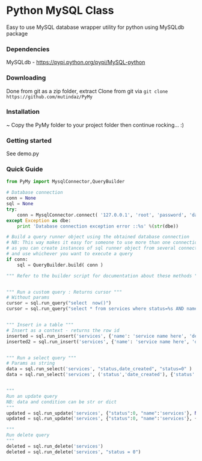 # Python MySQL Class
Easy to use MySQL database wrapper utility for python using MySQLdb package

### Dependencies 
MySQLdb - https://pypi.python.org/pypi/MySQL-python

### Downloading 
Done from git as a zip folder, extract
Clone from git via ```git clone https://github.com/mutindaz/PyMy```

### Installation 
~ Copy the PyMy folder to your project folder then continue rocking... :)

### Getting started
See demo.py

### Quick Guide 
```python
from PyMy import MysqlConnector,QueryBuilder

# Database connection
conn = None 
sql = None 
try:
	conn = MysqlConnector.connect( '127.0.0.1', 'root', 'password', 'database' )
except Exception as dbe:
	print 'Database connection exception error ::%s' %(str(dbe))

# Build a query runner object using the obtained database connection 
# NB: This way makes it easy for someone to use more than one connection to run queries 
# as you can create instances of sql runner object from several connections 
# and use whichever you want to execute a query 
if conn:
	sql = QueryBuilder.build( conn )

""" Refer to the builder script for documentation about these methods """


""" Run a custom query : Returns cursor """
# Without params 
cursor = sql.run_query("select  now()")
cursor = sql.run_query("select * from services where status=%s AND name=%s", (0, "service_name") )


""" Insert in a table """
# Insert as a context - returns the row id 
inserted = sql.run_insert('services', {'name': 'service name here', 'description': 'service description here'})
inserted2 = sql.run_insert('services', {'name': 'service name here', 'description': 'service description here'}, "REPLACE")


""" Run a select query """
# Params as string  
data = sql.run_select('services', "status,date_created", "status=0" )
data = sql.run_select('services', ('status','date_created'), {'status':0}, 'date_created DESC', 12 )


""" 
Run an update query  
NB: data and condition can be str or dict 
"""
updated = sql.run_update('services', {"status":0, "name":'services'}, None )
updated = sql.run_update('services', {"status":0, "name":'services'}, {"status": 0} )

"""
Run delete query 
"""
deleted = sql.run_delete('services')
deleted = sql.run_delete('services', "status = 0")

```
